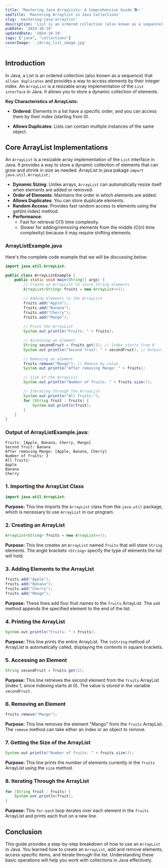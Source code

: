 ```yaml
---
title: 'Mastering Java ArrayLists: A Comprehensive Guide 📚✨'
seoTitle: 'Mastering Arraylist in Java Collections'
slug: 'mastering-java-arraylist'
description: 'List is an ordered collection (also known as a sequence) that allows duplicates and provides a way to access elements by their integer index.'
pubDate: '2024-10-19'
updatedDate: '2024-10-19'
tags: ["java", "collections"]
coverImage: './Array_list_image.jpg'
---
```


## Introduction
In Java, a List is an ordered collection (also known as a sequence) that `allows duplicates` and provides a way to access elements by their integer index. An `ArrayList` is a resizable array implementation of the `List interface` in Java. It allows you to store a dynamic collection of elements. 

**Key Characteristics of ArrayLists:**

- **Ordered**: Elements in a list have a specific order, and you can access them by their index (starting from 0).

- **Allows Duplicates**: Lists can contain multiple instances of the same object.

## Core ArrayList Implementations
An `ArrayList` is a resizable array implementation of the `List` interface in Java. It provides a way to store a dynamic collection of elements that can grow and shrink in size as needed. ArrayList in java pakage `import java.util.ArrayList;`

- **Dynamic Sizing**: Unlike arrays, `ArrayList` can automatically resize itself when elements are added or removed.
- **Order of Elements**: Maintains the order in which elements are added.
- **Allows Duplicates**: You can store duplicate elements.
- **Random Access**: Provides fast random access to elements using the get(int index) method.
- **Performance**:
   - Fast for retrieval O(1) time complexity.
   - Slower for adding/removing elements from the middle (O(n) time complexity) because it may require shifting elements.

### ArrayListExample.java
Here's the complete code example that we will be discussing below:

```java
import java.util.ArrayList;

public class ArrayListExample {
    public static void main(String[] args) {
        // Create an ArrayList to store String elements
        ArrayList<String> fruits = new ArrayList<>();

        // Adding elements to the ArrayList
        fruits.add("Apple");
        fruits.add("Banana");
        fruits.add("Cherry");
        fruits.add("Mango");
        
        // Print the ArrayList
        System.out.println("Fruits: " + fruits);

        // Accessing an element
        String secondFruit = fruits.get(1); // Index starts from 0
        System.out.println("Second fruit: " + secondFruit); // Output: Banana

        // Removing an element
        fruits.remove("Mango"); // Remove by value
        System.out.println("After removing Mango: " + fruits);

        // Size of the ArrayList
        System.out.println("Number of fruits: " + fruits.size());

        // Iterating through the ArrayList
        System.out.println("All fruits:");
        for (String fruit : fruits) {
            System.out.println(fruit);
        }
    }
}

```
### Output of ArrayListExample.java:

```
Fruits: [Apple, Banana, Cherry, Mango]
Second fruit: Banana
After removing Mango: [Apple, Banana, Cherry]
Number of fruits: 3
All fruits:
Apple
Banana
Cherry

```

### 1. Importing the ArrayList Class
```java
import java.util.ArrayList;
```
**Purpose:** This line imports the `ArrayList` class from the `java.util` package, which is necessary to use `ArrayList` in our program.

### 2. Creating an ArrayList
```java
ArrayList<String> fruits = new ArrayList<>();
```
**Purpose:** This line creates an `ArrayList` named `fruits` that will store `String` elements. The angle brackets `<String>` specify the type of elements the list will hold.

### 3. Adding Elements to the ArrayList
```java
fruits.add("Apple");
fruits.add("Banana");
fruits.add("Cherry");
fruits.add("Mango");
```
**Purpose:** These lines add four fruit names to the `fruits` ArrayList. The `add` method appends the specified element to the end of the list.

### 4. Printing the ArrayList
```java
System.out.println("Fruits: " + fruits);
```
**Purpose:** This line prints the entire ArrayList. The `toString` method of ArrayList is automatically called, displaying the contents in square brackets.

### 5. Accessing an Element
```java
String secondFruit = fruits.get(1);
```
**Purpose:** This line retrieves the second element from the `fruits` ArrayList (index 1, since indexing starts at 0). The value is stored in the variable `secondFruit`.

### 6. Removing an Element
```java
fruits.remove("Mango");
```
**Purpose:** This line removes the element "Mango" from the `fruits` ArrayList. The `remove` method can take either an index or an object to remove.

### 7. Getting the Size of the ArrayList
```java
System.out.println("Number of fruits: " + fruits.size());
```
**Purpose:** This line prints the number of elements currently in the `fruits` ArrayList using the `size` method.

### 8. Iterating Through the ArrayList
```java
for (String fruit : fruits) {
    System.out.println(fruit);
}
```
**Purpose:** This `for-each` loop iterates over each element in the `fruits` ArrayList and prints each fruit on a new line.

## Conclusion
This guide provides a step-by-step breakdown of how to use an `ArrayList` in Java. You learned how to create an `ArrayList`, add and remove elements, access specific items, and iterate through the list. Understanding these basic operations will help you work with collections in Java effectively.

